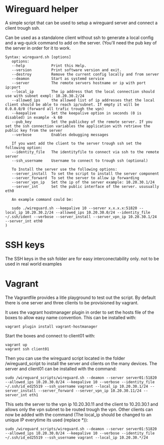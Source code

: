 # Wireguard helper

A simple script that can be used to setup a wireguard server and connect a client trough ssh.

Can be used as a standalone client without ssh to generate a local config and a wg-quick command to add on the server. (You'll need the pub key of the server in order for it to work.

```
Syntax: wireguard.sh [options]
   options:
   --help            Print this Help.
   --version         Print software version and exit.
   --destroy         Remove the current config locally and from server
   --deamon          Start as systemd service
   --server          The remote servers hostname or ip with port ip:port
   --local_ip        The ip address that the local connection should use with subnet exmpl: 10.20.30.2/24
   --allowed_ips     the allowed list of ip addresses that the local client should be able to reach ip/subnet. If empty it will be 0.0.0.0/0 (forward all trafic trough the vpn)
   --keepalive       Set the keepalive option in seconds (0 is disabled) in example -k 60
   --pub_key         Set the publickey of the remote server. If you set the ssh connection variables the application with retrieve the public key from the server
   --verbose         Enables debugging messages
   
   If you want add the client to the server trough ssh set the following option:
   --identity_file   The identityfile to connect via ssh to the remote server
   --ssh_username    Username to connect to trough ssh (optional)
   
   To Install the server use the following options:
   --server_install  To set the script to install the server component
   --server_forward  To set the server to allow ip forwarding
   --server_vpn_ip   Set the ip of the server example: 10.20.30.1/24
   --server_int      Set the public interface of the server. ususually eth0
   
   An example command could be:
   
   sudo ./wireguard.sh --keepalive 10 --server x.x.x.x:51820 --local_ip 10.20.30.2/24 --allowed_ips 10.20.30.0/24 --identity_file ~/.ssh/ident --verbose --server_install --server_vpn_ip 10.20.30.1/24 --server_int eth0
)
```

# SSH keys
The SSH keys in the ssh folder are for easy interconectability only. not to be used in real world examples

# Vagrant
The Vagrantfile provides a litle playground to test out the script. 
By default there is one server and three clients to be provisioned by vagrant.

It uses the vagrant hostmanager plugin in order to set the hosts file of the boxes to allow easy name convention.
This can be installed with:
```
vagrant plugin install vagrant-hostmanager
```

Start the boxes and connect to client01 with:
```
vagrant up
vagrant ssh client01
```
Then you can use the wireguard script located in the folder /wireguard_script to install the server and clients on the many devices.
The server and client01 can be installed with the command:
```
sudo /wireguard_scripts/wireguard.sh --deamon --server server01:51820 --allowed_ips 10.20.30.0/24 --keepalive 10 --verbose --identity_file ~/.ssh/id_ed25519 --ssh_username vagrant --local_ip 10.20.30.1/24 --server_install --server_forward --server_vpn_ip 10.20.30.11/24 --server_int eth1
```
This sets the server to the vpn ip 10.20.30.11 and the client to 10.20.30.1 and allows only the vpn subnet to be routed trough the vpn. Other clients can now be added with the command (The local_ip should be changed to an unique IP everytime its used (replace *)):
```
sudo /wireguard_scripts/wireguard.sh --deamon --server server01:51820 --allowed_ips 10.20.30.0/24 --keepalive 10 --verbose --identity_file ~/.ssh/id_ed25519 --ssh_username vagrant --local_ip 10.20.30.*/24
```

